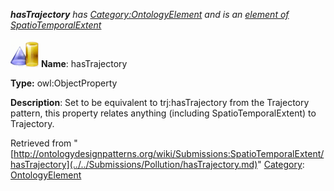 ___hasTrajectory__ has [Category:OntologyElement](../../Category/OntologyElement.md "Category:OntologyElement") and is an [element of](../../Property/ElementOf.md "Property:ElementOf") [SpatioTemporalExtent](../../Submissions/SpatioTemporalExtent.md "Submissions:SpatioTemporalExtent")_


  




[![ObjectProperty](../../images/thumb/c/c3/ObjectProperty.gif/45px-ObjectProperty.gif)](../../Image/ObjectProperty.gif.md "ObjectProperty")
__Name__: hasTrajectory 


__Type:__ owl:ObjectProperty 


__Description__: Set to be equivalent to trj:hasTrajectory from the Trajectory pattern, this property relates anything (including SpatioTemporalExtent) to Trajectory. 





Retrieved from "[http://ontologydesignpatterns.org/wiki/Submissions:SpatioTemporalExtent/hasTrajectory](../../Submissions/Pollution/hasTrajectory.md)"
 [Category](http://ontologydesignpatterns.org/wiki/Special:Categories "Special:Categories"): [OntologyElement](../../Category/OntologyElement.md "Category:OntologyElement")